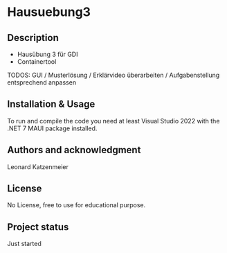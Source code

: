 # Hausuebung3

## Description
+ Hausübung 3 für GDI
+ Containertool

TODOS: GUI / Musterlösung / Erklärvideo überarbeiten / Aufgabenstellung entsprechend anpassen

## Installation & Usage
To run and compile the code you need at least Visual Studio 2022 with the .NET 7 MAUI package installed.

## Authors and acknowledgment
Leonard Katzenmeier

## License
No License, free to use for educational purpose.

## Project status
Just started
